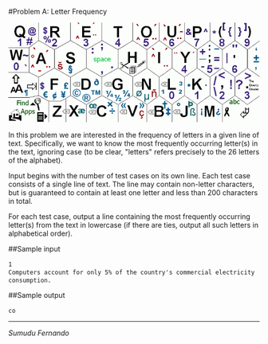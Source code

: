 #Problem A: Letter Frequency

![](img/letters.png)

In this problem we are interested in the frequency of letters in a given line of text. Specifically, we want to know the most frequently occurring letter(s) in the text, ignoring case (to be clear, "letters" refers precisely to the 26 letters of the alphabet).

Input begins with the number of test cases on its own line. Each test case consists of a single line of text. The line may contain non-letter characters, but is guaranteed to contain at least one letter and less than 200 characters in total.

For each test case, output a line containing the most frequently occurring letter(s) from the text in lowercase (if there are ties, output all such letters in alphabetical order).

##Sample input

	1
	Computers account for only 5% of the country's commercial electricity consumption.

##Sample output

	co
---
*Sumudu Fernando*